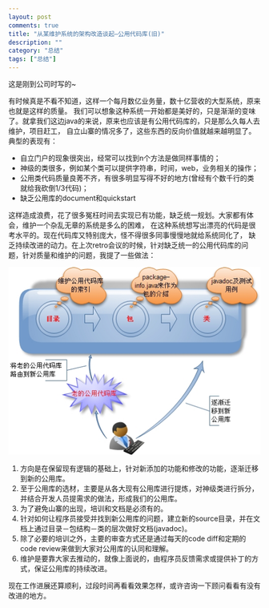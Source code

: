 ```yaml
---
layout: post
comments: true
title: "从某维护系统的架构改造谈起–公用代码库(旧)"
description: ""
category: "总结"
tags: ["总结"]
---
```


这是刚到公司时写的~

有时候真是不看不知道，这样一个每月数亿业务量，数十亿营收的大型系统，原来也就是这样的质量。
我们可以想象这种系统一开始都是美好的，只是渐渐的变味了。就拿我们这边java的来说，原来也应该是有公用代码库的，只是那么久每人去维护，项目赶工，
自立山寨的情况多了，这些东西的反向价值就越来越明显了。典型的表现有：
* 自立门户的现象很突出，经常可以找到n个方法是做同样事情的；
* 神级的类很多，例如某个类可以提供字符串，时间，web，业务相关的操作；
* 公用类代码质量良莠不齐，有很多明显写得不好的地方(曾经有个数千行的类就给我砍倒1/3代码)；
* 缺乏公用库的document和quickstart

这样造成浪费，花了很多冤枉时间去实现已有功能，缺乏统一规划。大家都有体会，维护一个杂乱无章的系统是多么的困难，
在这种系统想写出漂亮的代码是很考水平的。现在代码库又特别庞大，怪不得很多同事慢慢地就给系统同化了，
缺乏持续改进的动力。在上次retro会议的时候，针对缺乏统一的公用代码库的问题，针对质量和维护的问题，我提了一些做法：

![公共代码库迁移][1]

1. 方向是在保留现有逻辑的基础上，针对新添加的功能和修改的功能，逐渐迁移到新的公用库。  
2. 至于公用库的选材，主要是从各大现有公用库进行提炼，对神级类进行拆分，并结合开发人员提需求的做法，形成我们的公用库。  
3. 为了避免山寨的出现，培训和文档是必须有的。  
4. 针对如何让程序员接受并找到新公用库的问题，建立新的source目录，并在文档上通过目录－包结构－类的层次做好文档(javadoc)。  
5. 除了必要的培训之外，主要的审查方式还是通过每天的code diff和定期的code review来做到大家对公用库的认同和理解。  
6. 维护是要靠大家去推动的，就像上面说的，由程序员反馈需求或提供补丁的方式，保证公用库的持续改进。  

现在工作进展还算顺利，过段时间再看看效果怎样，或许咨询一下顾问看看有没有改进的地方。

 [1]: /assets/images/common_lib.jpg


